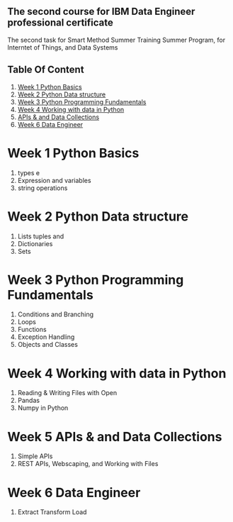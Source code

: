 ## The second course for IBM Data Engineer professional certificate 



The second task for Smart Method Summer Training Summer Program, for Interntet of Things, and Data Systems


## Table Of Content
1. [Week 1 Python Basics](#Week-1-Python-Basics) 
2. [Week 2 Python Data structure](#Week-2-Python-Data-structure)
3. [Week 3 Python Programming Fundamentals](#Week-3-Python-Programming-Fundamentals)
4. [Week 4 Working with data in Python](#Week-4-Working-with-data-in-Python)
5. [APIs & and Data Collections](#APIs-&-and-Data-Collections)
6. [Week 6 Data Engineer](#Week-6-Data-Engineer)


# Week 1 Python Basics

1. types e
2. Expression and variables 
3. string operations


# Week 2 Python Data structure

1. Lists tuples and 
2. Dictionaries 
3. Sets


# Week 3 Python Programming Fundamentals

 1. Conditions and Branching 
 2. Loops 
 3. Functions 
 4. Exception Handling 
 5. Objects and Classes
 
 
 
 # Week 4 Working with data in Python
 
 1. Reading & Writing Files with Open 
 2. Pandas 
 3. Numpy in Python
 
 
 # Week 5 APIs & and Data Collections 
 
 1. Simple APIs 
 2. REST APIs, Webscaping, and Working with Files
 
 # Week 6 Data Engineer
 
 1. Extract Transform Load
